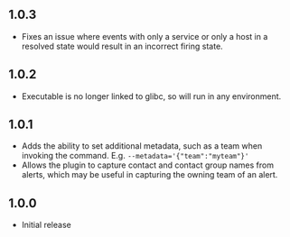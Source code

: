 ## 1.0.3

- Fixes an issue where events with only a service or only a host in a resolved state would result in an incorrect firing state.

## 1.0.2

- Executable is no longer linked to glibc, so will run in any environment.

## 1.0.1

- Adds the ability to set additional metadata, such as a team when invoking the command. E.g. `--metadata='{"team":"myteam"}'`
- Allows the plugin to capture contact and contact group names from alerts, which may be useful in capturing the owning team of an alert.

## 1.0.0

- Initial release
